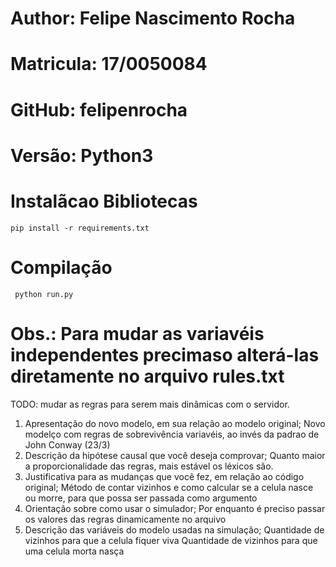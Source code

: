 # Author: Felipe Nascimento Rocha
# Matricula: 17/0050084 
# GitHub: felipenrocha
# Versão: Python3



# Instalãcao Bibliotecas

`
pip install -r requirements.txt
` 

# Compilação

` 
python run.py
`

# Obs.: Para mudar as variavéis independentes precimaso alterá-las diretamente no arquivo rules.txt



TODO: mudar as regras para serem mais dinâmicas com o servidor.


1. Apresentação do novo modelo, em sua relação ao modelo original;
    Novo modelço com regras de sobrevivência variavéis, ao invés da padrao de John Conway (23/3)
2. Descrição da hipótese causal que você deseja comprovar;
    Quanto maior a proporcionalidade das regras, mais estável os léxicos são.
3. Justificativa para as mudanças que você fez, em relação ao código original;
    Método de contar vizinhos e como calcular se a celula nasce ou morre, para que possa ser passada como argumento
4. Orientação sobre como usar o simulador;
    Por enquanto é preciso passar os valores das regras dinamicamente no arquivo 
5. Descrição das variáveis do modelo usadas na simulação;
    Quantidade de vizinhos para que a celula fiquer viva
    Quantidade de vizinhos para que uma celula morta nasça


